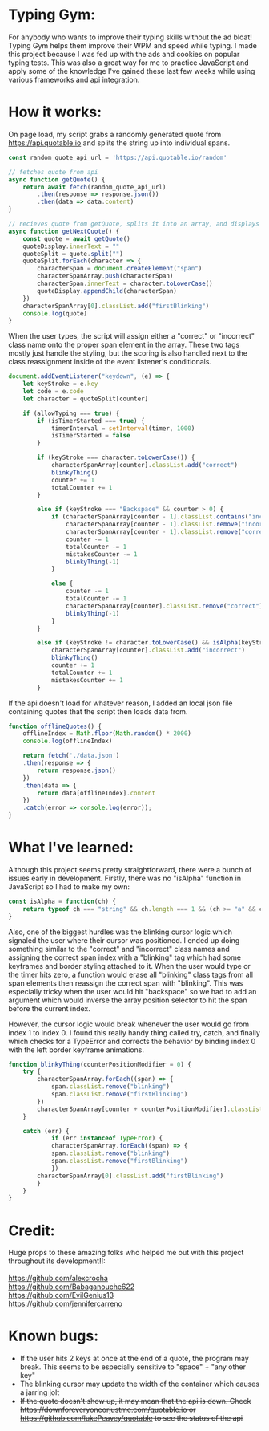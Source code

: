 # Typing Gym:
For anybody who wants to improve their typing skills without the ad bloat! Typing Gym helps them improve their WPM and speed while typing. I made this project because I was fed up with the ads and cookies on popular typing tests.
This was also a great way for me to practice JavaScript and apply some of the knowledge I've gained these last few weeks while using various frameworks and api integration.

# How it works:
On page load, my script grabs a randomly generated quote from https://api.quotable.io and splits the string up into individual spans.

``` javascript
const random_quote_api_url = 'https://api.quotable.io/random'

// fetches quote from api
async function getQuote() {
    return await fetch(random_quote_api_url)
        .then(response => response.json())
        .then(data => data.content)
}

// recieves quote from getQuote, splits it into an array, and displays each in its own span tag
async function getNextQuote() {
    const quote = await getQuote()
    quoteDisplay.innerText = ""
    quoteSplit = quote.split("")
    quoteSplit.forEach(character => {
        characterSpan = document.createElement("span")
        characterSpanArray.push(characterSpan)
        characterSpan.innerText = character.toLowerCase()
        quoteDisplay.appendChild(characterSpan)
    })
    characterSpanArray[0].classList.add("firstBlinking") 
    console.log(quote)
}
```

When the user types, the script will assign either a "correct" or "incorrect" class name onto the proper span element in the array. These two tags mostly just handle the
styling, but the scoring is also handled next to the class reassignment inside of the event listener's conditionals.

``` javascript
document.addEventListener("keydown", (e) => {
    let keyStroke = e.key
    let code = e.code
    let character = quoteSplit[counter]

    if (allowTyping === true) {
        if (isTimerStarted === true) {
            timerInterval = setInterval(timer, 1000)
            isTimerStarted = false
        }

        if (keyStroke === character.toLowerCase()) {       
            characterSpanArray[counter].classList.add("correct")
            blinkyThing()
            counter += 1
            totalCounter += 1
        }

        else if (keyStroke === "Backspace" && counter > 0) {
            if (characterSpanArray[counter - 1].classList.contains("incorrect")) {
                characterSpanArray[counter - 1].classList.remove("incorrect")
                characterSpanArray[counter - 1].classList.remove("correct")
                counter -= 1
                totalCounter -= 1
                mistakesCounter -= 1  
                blinkyThing(-1)
            }

            else {
                counter -= 1
                totalCounter -= 1
                characterSpanArray[counter].classList.remove("correct")   
                blinkyThing(-1)
            } 
        }

        else if (keyStroke != character.toLowerCase() && isAlpha(keyStroke) === true) {
            characterSpanArray[counter].classList.add("incorrect")
            blinkyThing()
            counter += 1
            totalCounter += 1
            mistakesCounter += 1
        }
```

If the api doesn't load for whatever reason, I added an local json file containing quotes that the script then loads data from.

```javascript
function offlineQuotes() {
    offlineIndex = Math.floor(Math.random() * 2000)
    console.log(offlineIndex)

    return fetch('./data.json')
    .then(response => {
        return response.json()
    })
    .then(data => {
        return data[offlineIndex].content
    })
    .catch(error => console.log(error));
}
```

# What I've learned:
Although this project seems pretty straightforward, there were a bunch of issues early in development. Firstly, there was no "isAlpha" function in JavaScript so I had to
make my own: 

``` javascript 
const isAlpha = function(ch) {
    return typeof ch === "string" && ch.length === 1 && (ch >= "a" && ch <= "z" || ch >= "A" && ch <= "Z");
}
```

Also, one of the biggest hurdles was the blinking cursor logic which signaled the user where their cursor was positioned. I ended up doing something similar to the
"correct" and "incorrect" class names and assigning the correct span index with a "blinking" tag which had some keyframes and border styling attached to it. When the user would type or the timer hits zero, a function would erase all "blinking" class tags from all span elements
then reassign the correct span with "blinking". This was especially tricky when the user would hit "backspace" so we had to add an argument which would inverse the array position selector to hit the span before the current index.

However, the cursor logic would break whenever the user would go from index 1 to index 0. I found this really handy thing called try, catch, and finally which checks for a TypeError and corrects the behavior by binding index 0 with the left border keyframe animations.

```javascript
function blinkyThing(counterPositionModifier = 0) {
    try {
        characterSpanArray.forEach((span) => {
            span.classList.remove("blinking")
            span.classList.remove("firstBlinking")
        })
        characterSpanArray[counter + counterPositionModifier].classList.add("blinking") 
    }

    catch (err) {
            if (err instanceof TypeError) {
            characterSpanArray.forEach((span) => {
            span.classList.remove("blinking")
            span.classList.remove("firstBlinking")
            })
        characterSpanArray[0].classList.add("firstBlinking") 
        }
    }
}
```

# Credit:
Huge props to these amazing folks who helped me out with this project throughout its development!!: <br> <br>
https://github.com/alexcrocha <br>
https://github.com/Babaganouche622 <br>
https://github.com/EvilGenius13 <br>
https://github.com/jennifercarreno

# Known bugs:
- If the user hits 2 keys at once at the end of a quote, the program may break. This seems to be especially sensitive to "space" + "any other key"
- The blinking cursor may update the width of the container which causes a jarring jolt
- ~~If the quote doesn't show up, it may mean that the api is down. Check https://downforeveryoneorjustme.com/quotable.io or https://github.com/lukePeavey/quotable to see the status of the api~~
